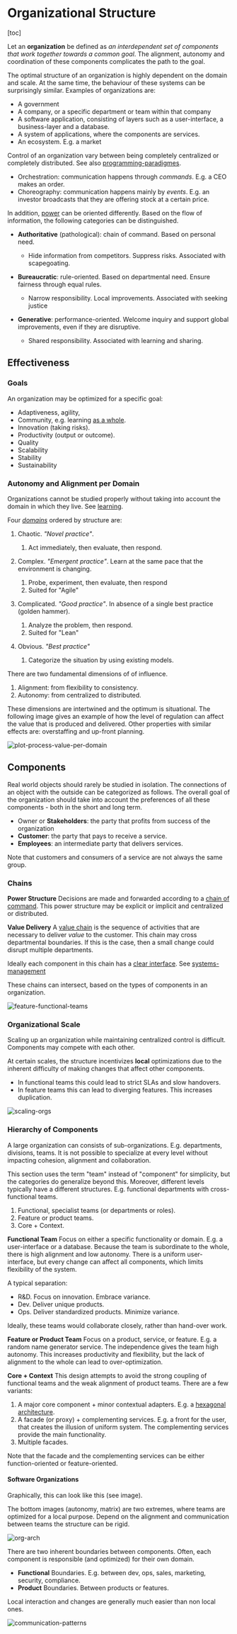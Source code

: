 # Organizational Structure

[toc]

Let an **organization** be defined as *an interdependent set of components that work together towards a common goal*.  The alignment, autonomy and coordination of these components complicates the path to the goal.

The optimal structure of an organization is highly dependent on the domain and scale. At the same time, the behaviour of these systems can be surprisingly similar. Examples of organizations are:

- A government
- A company, or a specific department or team within that company
- A software application, consisting of layers such as a user-interface, a business-layer and a database.
- A system of applications, where the components are services.
- An ecosystem. E.g. a market



Control of an organization vary between being completely centralized or completely distributed. See also [programming-paradigmes](programming-paradigms.md).

- Orchestration: communication happens through *commands*. E.g. a CEO makes an order.
- Choreography: communication happens mainly by *events*. E.g. an investor broadcasts that they are offering stock at a certain price.

In addition, [power](https://qualitysafety.bmj.com/content/13/suppl_2/ii22.short) can be oriented differently. Based on the flow of information, the following categories can be distinguished.

- **Authoritative** (pathological): chain of command. Based on personal need. 
    - Hide information from competitors. Suppress risks. Associated with scapegoating.

- **Bureaucratic**: rule-oriented. Based on departmental need. Ensure fairness through equal rules.
    - Narrow responsibility. Local improvements. Associated with seeking justice

- **Generative**: performance-oriented. Welcome inquiry and support global improvements, even if they are disruptive.
    - Shared responsibility. Associated with learning and sharing.



## Effectiveness

### Goals

An organization may be optimized for a specific goal:

- Adaptiveness, agility,
- Community, e.g. learning [as a whole](https://en.wiktionary.org/wiki/scenius).
- Innovation (taking risks).
- Productivity (output or outcome).
- Quality
- Scalability
- Stability
- Sustainability



### Autonomy and Alignment per Domain

Organizations cannot be studied properly without taking into account the domain in which they live. See [learning](learning.md).

Four [*domains*](https://en.wikipedia.org/wiki/Cynefin_framework) ordered by structure are:

1. Chaotic. *"Novel practice"*.
    1. Act immediately, then evaluate, then respond.

2. Complex. *"Emergent practice"*. Learn at the same pace that the environment is changing.
    1. Probe, experiment, then evaluate, then respond
    1. Suited for "Agile"

3. Complicated. *"Good practice"*. In absence of a single best practice (golden hammer).
    1. Analyze the problem, then respond.
    1. Suited for "Lean"

4. Obvious. *"Best practice"*
    1. Categorize the situation by using existing models.




There are two fundamental dimensions of of influence. 

1. Alignment: from flexibility to consistency.
2. Autonomy: from centralized to distributed.

These dimensions are intertwined and the optimum is situational. The following image gives an example of how the level of regulation can affect the value that is produced and delivered. Other properties with similar effects are: overstaffing and up-front planning.

![plot-process-value-per-domain](img/plot-process-value-per-domain.png)



## Components

Real world objects should rarely be studied in isolation. The connections of an object with the outside can be categorized as follows. The overall goal of the organization should take into account the preferences of all these components - both in the short and long term.

- Owner or **Stakeholders**: the party that profits from success of the organization
- **Customer**: the party that pays to receive a service.
- **Employees**: an intermediate party that delivers services.

Note that customers and consumers of a service are not always the same group.

### Chains

**Power Structure**
Decisions are made and forwarded according to a [chain of command](https://en.wikipedia.org/wiki/Command_hierarchy). This power structure may be explicit or implicit and centralized or distributed.

**Value Delivery**
A [value chain](https://en.wikipedia.org/wiki/Value_chain) is the sequence of activities that are necessary to deliver *value* to the customer. This chain may cross departmental boundaries. If this is the case, then a small change could disrupt multiple departments.

Ideally each component in this chain has a [clear interface](https://en.wikipedia.org/wiki/Interface_segregation_principle). See [systems-management](systems-management.md)



These chains can intersect, based on the types of components in an organization.

![feature-functional-teams](img/feature-functional-teams.png)



### Organizational Scale

Scaling up an organization while maintaining centralized control is difficult. Components may compete with each other.

At certain scales, the structure incentivizes **local** optimizations due to the inherent difficulty of making changes that affect other components.

- In functional teams this could lead to strict SLAs and slow handovers.
- In feature teams this can lead to diverging features. This increases duplication.

![scaling-orgs](img/scaling-orgs.png)





### Hierarchy of Components

A large organization can consists of sub-organizations. E.g. departments, divisions, teams. It is not possible to specialize at every level without impacting cohesion, alignment and collaboration.

This section uses the term "team" instead of "component" for simplicity, but the categories do generalize beyond this. Moreover, different levels typically have a different structures. E.g. functional departments with cross-functional teams.

1. Functional, specialist teams (or departments or roles).
2. Feature or product teams.
3. Core + Context.



**Functional Team**
Focus on either a specific functionality or domain. E.g. a user-interface or a database. Because the team is subordinate to the whole, there is high alignment and low autonomy. There is a uniform user-interface, but every change can affect all components, which limits flexibility of the system.

A typical separation:

- R&D. Focus on innovation. Embrace variance.
- Dev. Deliver unique products.
- Ops. Deliver standardized products. Minimize variance.

Ideally, these teams would collaborate closely, rather than hand-over work.



**Feature or Product Team**
Focus on a product, service, or feature. E.g. a random name generator service. The independence gives the team high autonomy. This increases productivity and flexibility, but the lack of alignment to the whole can lead to over-optimization.

**Core + Context**
This design attempts to avoid the strong coupling of functional teams and the weak alignment of product teams. There are a few variants:

1. A major core component + minor contextual adapters. E.g. a [hexagonal architecture](https://en.wikipedia.org/wiki/Hexagonal_architecture_(software)).
2. A facade (or proxy) + complementing services. E.g. a front for the user, that creates the illusion of uniform system. The complementing services provide the main functionality.
3. Multiple facades.

Note that the facade and the complementing services can be either function-oriented or feature-oriented.



#### Software Organizations

Graphically, this can look like this (see image).

The bottom images (autonomy, matrix) are two extremes, where teams are optimized for a local purpose. Depend on the alignment and communication between teams the structure can be rigid.

![org-arch](img/org-arch.png)



There are two inherent boundaries between components. Often, each component is responsible (and optimized) for their own domain.

- **Functional** Boundaries. E.g. between dev, ops, sales, marketing, security, compliance.
- **Product** Boundaries. Between products or features. 

Local interaction and changes are generally much easier than non local ones.



![communication-patterns](img/communication-patterns.png)



